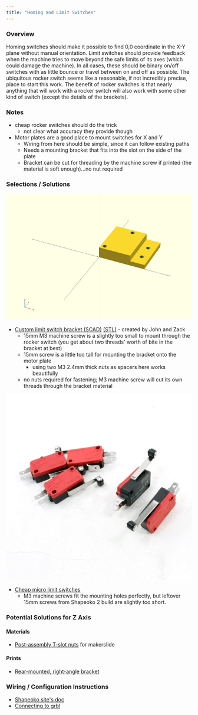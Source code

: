 ```yaml
---
title: "Homing and Limit Switches"
---
```


### Overview

Homing switches should make it possible to find 0,0 coordinate in the X-Y plane without manual orientation. Limit switches should provide feedback when the machine tries to move beyond the safe limits of its axes (which could damage the machine). In all cases, these should be binary on/off switches with as little bounce or travel between on and off as possible. The ubiquitous rocker switch seems like a reasonable, if not incredibly precise, place to start this work. The benefit of rocker switches is that nearly anything that will work with a rocker switch will also work with some other kind of switch (except the details of the brackets).

### Notes

* cheap rocker switches should do the trick
  * not clear what accuracy they provide though
* Motor plates are a good place to mount switches for X and Y
  * Wiring from here should be simple, since it can follow existing paths
  * Needs a mounting bracket that fits into the slot on the side of the plate
  * Bracket can be cut for threading by the machine screw if printed (the material is soft enough)...no nut required

### Selections / Solutions

![Custom Limit Switch Bracket](cad/limit-switch-brackets.png)

* [Custom limit switch bracket (SCAD)](cad/limit-switch-brackets.scad) [(STL)](cad/limit-switch-brackets.stl) - created by John and Zack
  * 15mm M3 machine screw is a slightly too small to mount through the rocker switch (you get about two threads' worth of bite in the bracket at best)
  * 15mm screw is a little too tall for mounting the bracket onto the motor plate
    * using two M3 2.4mm thick nuts as spacers here works beautifully
  * no nuts required for fastening; M3 machine screw will cut its own threads through the bracket material

![Cheap Rocker Switches](images/rocker-switches.jpg)

* [Cheap micro limit switches](http://www.amazon.com/gp/product/B00H8TIEHW/ref=oh_aui_detailpage_o00_s00?ie=UTF8&psc=1)
  * M3 machine screws fit the mounting holes perfectly, but leftover 15mm screws from Shapeoko 2 build are slightly too short.

### Potential Solutions for Z Axis

#### Materials

* [Post-assembly T-slot nuts](https://www.inventables.com/technologies/post-assembly-t-slot-nuts) for makerslide

#### Prints

* [Rear-mounted, right-angle bracket](https://www.thingiverse.com/thing:408063)

### Wiring / Configuration Instructions

* [Shapeoko site's doc](http://www.shapeoko.com/wiki/index.php/Home/Limit_Switches)
* [Connecting to grbl](https://github.com/grbl/grbl/wiki/Connecting-Grbl)